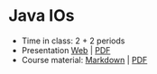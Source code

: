 # Java IOs

- Time in class: 2 + 2 periods
- Presentation
  [Web](https://heig-vd-dai-course.github.io/heig-vd-dai-course/05-java-ios/) |
  [PDF](https://heig-vd-dai-course.github.io/heig-vd-dai-course/05-java-ios/05-java-ios-presentation.pdf)<!-- | [Video (in French)]() -->
- Course material: [Markdown](./COURSE_MATERIAL.md) |
  [PDF](https://heig-vd-dai-course.github.io/heig-vd-dai-course/05-java-ios/05-java-ios-course-material.pdf)
